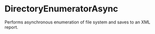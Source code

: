 # DirectoryEnumeratorAsync
Performs asynchronous enumeration of file system and saves to an XML report.
